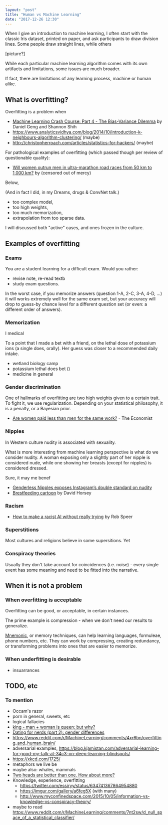```yaml
---
layout: "post"
title: "Human vs Machine Learning"
date: "2017-12-26 12:30"
---
```


When I give an introduction to machine learning, I often start with the classic Iris dataset, printed on paper, and ask participants to draw division lines. Some people draw straight lines, while others  

[picture?]

While each particular machine learning algorithm comes with its own artifacts and limitations, some issues are much broader.

If fact, there are limitations of any learning process, machine or human alike.

## What is overfitting?


Overfitting is a problem when



* [Machine Learning Crash Course: Part 4 - The Bias-Variance Dilemma](https://ml.berkeley.edu/blog/2017/07/13/tutorial-4/) by Daniel Geng and Shannon Shih
* https://www.analyticsvidhya.com/blog/2014/10/introduction-k-neighbours-algorithm-clustering/ (maybe)
* http://christopherroach.com/articles/statistics-for-hackers/ (maybe)

For pathological examples of overfitting (which passed though per review of questionable quality):

* [Will women outrun men in ultra-marathon road races from 50 km to 1,000 km?](https://springerplus.springeropen.com/articles/10.1186/2193-1801-3-97) by (censored out of mercy)

Below,



(And in fact I did, in my Dreams, drugs & ConvNet talk.)

* too complex model,
* too high weights,
* too much memorization,
* extrapolation from too sparse data.

I will discussed both "active" cases, and ones frozen in the culture.

## Examples of overfitting

### Exams

You are a student learning for a difficult exam. Would you rather:

* revise note, re-read textb
* study exam questions.


In the worst case, if you memorize answers (question 1-A, 2-C, 3-A, 4-D, ...) it will works extremely well for the same exam set, but your accuracy will drop to guess-by chance level for a different question set (or even: a different order of answers).


### Memorization




I medical

To a point that I made a bet with a friend, on the lethal dose of potassium ions (a single does, orally). Her guess was closer to a recommended daily intake.  


* wetland biology camp
* potassium lethal does bet ()
* medicine in general

### Gender discrimination

One of hallmarks of overfitting are two high weights given to a certain trait. To fight it, we use regularization. Depending on your statistical philosophy, it is a penalty, or a Bayesian prior.



* [Are women paid less than men for the same work?](https://www.economist.com/blogs/graphicdetail/2017/08/daily-chart) - The Economist

### Nipples

In Western culture nudity is associated with sexuality.

What is more interesting from machine learning perspective is what do we consider nudity.
A woman exposing only a slightly part of her nipple is considered nude, while one showing her breasts (except for nipples) is considered dressed.



Sure, it may me benef

* [Genderless Nipples exposes Instagram’s double standard on nudity](http://www.theverge.com/2016/12/6/13852900/genderless-nipples-instagram-censorship-policy)
* [Brestfeeding cartoon](http://beta.latimes.com/opinion/topoftheticket/la-na-tt-breastfeeding-moms-20120705-story.html) by David Horsey

### Racism




* [How to make a racist AI without really trying](https://blog.conceptnet.io/2017/07/13/how-to-make-a-racist-ai-without-really-trying/) by Rob Speer



### Superstitions

Most cultures and religions believe in some supersitions.
Yet




### Conspiracy theories



Usually they don't take account for coincidences (i.e. noise) - every single event has some meaning and need to be fitted into the narrative.


## When it is not a problem

### When overfitting is acceptable

Overfitting can be good, or acceptable, in certain instances.

The prime example is compression - when we don't need our results to generalize.

[Mnemonic](https://en.wikipedia.org/wiki/Mnemonic), or memory techniques, can help learning languages, formuleae, phone numbers, etc.
They can work by compressing, creating redundancy, or transforming problems into ones that are easier to memorize.


### When underfitting is desirable

* insuarrances

##



## TODO, etc

### To mention

* Occam's razor
* porn in general, sweets, etc
* logical fallacies
* [king - man + woman is queen; but why?](http://p.migdal.pl/2017/01/06/king-man-woman-queen-why.html)
* [Dating for nerds (part 2): gender differences](http://p.migdal.pl/2017/09/30/dating-for-nerds-gender-differences.html)
* https://www.reddit.com/r/MachineLearning/comments/4xr6bn/overfitting_and_human_brain/
* adversarial examples, https://blog.kjamistan.com/adversarial-learning-for-good-my-talk-at-34c3-on-deep-learning-blindspots/
* https://xkcd.com/1725/
* metaphors we live be
* maybe also: whales, mammals
* [Two heads are better than one. How about more?](https://egtheory.wordpress.com/2014/01/30/two-heads-are-better-than-one-how-about-more/)
* Knowledge, experience, overfitting
  * https://twitter.com/essiryy/status/634741367864954880
  * https://imgur.com/gallery/a6feg5X (with many)
  * http://www.myconfinedspace.com/2015/10/05/information-vs-knowledge-vs-conspiracy-theory/
* maybe to read https://www.reddit.com/r/MachineLearning/comments/7nt2sw/d_null_space_of_a_statistical_classifier/

###

